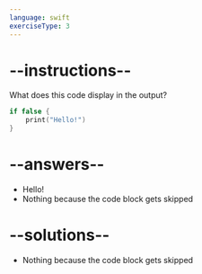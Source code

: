 ```yaml
---
language: swift
exerciseType: 3
---
```


# --instructions--

What does this code display in the output?
```swift
if false {
	print("Hello!")
}
```

# --answers--

- Hello!
- Nothing because the code block gets skipped

# --solutions--

- Nothing because the code block gets skipped
